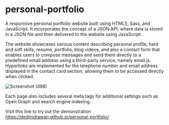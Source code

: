 # personal-portfolio
A responsive personal portfolio website built using HTML5, Sass, and JavaScript. It incorporates the concept of a JSON API, where data is stored in a JSON file and then delivered to the website using JavaScript.

The website showcases various content describing personal profile, hard and soft skills, resume, portfolio, blog videos, and also a contact form that enables users to compose messages and send them directly to a predefined email address using a third-party service, namely email.js. Hyperlinks are implemented for the telephone number and email address displayed in the contact card section, allowing them to be accessed directly when clicked.


![Screenshot (498)](https://github.com/dediindrawan/personal-portfolio/assets/107289320/23b4ce98-95bb-475e-8d2c-8ee30c6e7210)


Each page also includes several meta tags for additional settings such as Open Graph and search engine indexing.

Visit this link to try out the demonstration https://dediindrawan.github.io/personal-portfolio/
